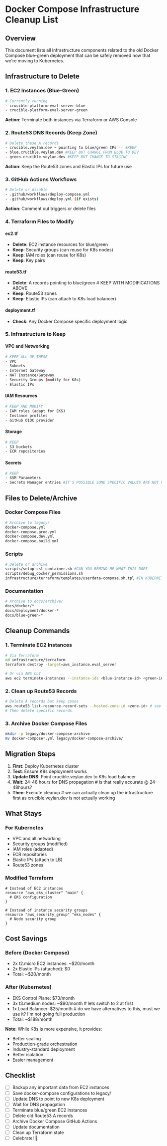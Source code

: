 # Docker Compose Infrastructure Cleanup List

## Overview

This document lists all infrastructure components related to the old Docker Compose blue-green deployment that can be safely removed now that we're moving to Kubernetes.

## Infrastructure to Delete

### 1. EC2 Instances (Blue-Green)
```bash
# Currently running
- crucible-platform-eval-server-blue
- crucible-platform-eval-server-green
```
**Action**: Terminate both instances via Terraform or AWS Console

### 2. Route53 DNS Records (Keep Zone)
```bash
# Delete these A records
- crucible.veylan.dev → pointing to blue/green IPs -- #KEEP
- blue.crucible.veylan.dev #KEEP BUT CHANGE FROM BLUE TO DEV
- green.crucible.veylan.dev #KEEP BUT CHANGE TO STAGING
```
**Action**: Keep the Route53 zones and Elastic IPs for future use

### 3. GitHub Actions Workflows
```bash
# Delete or disable
- .github/workflows/deploy-compose.yml
- .github/workflows/deploy.yml (if exists)
```
**Action**: Comment out triggers or delete files

### 4. Terraform Files to Modify

#### ec2.tf
- **Delete**: EC2 instance resources for blue/green
- **Keep**: Security groups (can reuse for K8s nodes)
- **Keep**: IAM roles (can reuse for K8s)
- **Keep**: Key pairs

#### route53.tf  
- **Delete**: A records pointing to blue/green # KEEP WITH MODIFICATIONS ABOVE
- **Keep**: Route53 zones
- **Keep**: Elastic IPs (can attach to K8s load balancer)

#### deployment.tf
- **Check**: Any Docker Compose specific deployment logic

### 5. Infrastructure to Keep

#### VPC and Networking
```bash
# KEEP ALL OF THESE
- VPC
- Subnets  
- Internet Gateway
- NAT Instance/Gateway
- Security Groups (modify for K8s)
- Elastic IPs
```

#### IAM Resources
```bash
# KEEP AND MODIFY
- IAM roles (adapt for EKS)
- Instance profiles
- GitHub OIDC provider
```

#### Storage
```bash
# KEEP
- S3 buckets
- ECR repositories
```

#### Secrets
```bash
# KEEP
- SSM Parameters
- Secrets Manager entries #IT'S POSSIBLE SOME SPECIFIC VALUES ARE NOT NEEDED THAT SUPPORTED THE BLUE/GREEN DOCKER COMPOSE PATTERN
```

## Files to Delete/Archive

### Docker Compose Files
```bash
# Archive to legacy/
docker-compose.yml
docker-compose.prod.yml
docker-compose.dev.yml
docker-compose.build.yml
```

### Scripts
```bash
# Delete or archive
scripts/setup-ssl-container.sh #CAN YOU REMIND ME WHAT THIS DOES
scripts/debug_docker_permissions.sh
infrastructure/terraform/templates/userdata-compose.sh.tpl #IN KUBERNETES WILL WE ALSO HAVE USERDATA ON SOME EC2 INSTANCE THAT INSTALLS KUBERNETES ON THAT INSTANCE? I GUESS WE DON'T NEED THIS IF WE'RE USING EKS INSTEAD OF EC2 INSTANCES FOR THE CONTROL PLANE
```

### Documentation
```bash
# Archive to docs/archive/
docs/docker/*
docs/deployment/docker-*
docs/blue-green-*
```

## Cleanup Commands

### 1. Terminate EC2 Instances
```bash
# Via Terraform
cd infrastructure/terraform
terraform destroy -target=aws_instance.eval_server

# Or via AWS CLI
aws ec2 terminate-instances --instance-ids <blue-instance-id> <green-instance-id>
```

### 2. Clean up Route53 Records
```bash
# Delete A records but keep zones
aws route53 list-resource-record-sets --hosted-zone-id <zone-id> # see above
# Then delete specific records
```

### 3. Archive Docker Compose Files
```bash
mkdir -p legacy/docker-compose-archive
mv docker-compose*.yml legacy/docker-compose-archive/
```

## Migration Steps

1. **First**: Deploy Kubernetes cluster
2. **Test**: Ensure K8s deployment works
3. **Update DNS**: Point crucible.veylan.dev to K8s load balancer
4. **Wait**: 24-48 hours for DNS propagation # is that really accurate @ 24-48hours?
5. **Then**: Execute cleanup # we can actually clean up the infrastructure first as crucible.veylan.dev is not actually working

## What Stays

### For Kubernetes
- VPC and all networking
- Security groups (modified)
- IAM roles (adapted)
- ECR repositories
- Elastic IPs (attach to LB)
- Route53 zones

### Modified Terraform
```hcl
# Instead of EC2 instances
resource "aws_eks_cluster" "main" {
  # EKS configuration
}

# Instead of instance security groups  
resource "aws_security_group" "eks_nodes" {
  # Node security group
}
```

## Cost Savings

### Before (Docker Compose)
- 2x t2.micro EC2 instances: ~$20/month
- 2x Elastic IPs (attached): $0
- Total: ~$20/month

### After (Kubernetes)
- EKS Control Plane: $73/month
- 3x t3.medium nodes: ~$90/month # lets switch to 2 at first
- 1x Load Balancer: $25/month # do we have alternatives to this, must we use it? I'm not going full production
- Total: ~$188/month

**Note**: While K8s is more expensive, it provides:
- Better scaling
- Production-grade orchestration
- Industry-standard deployment
- Better isolation
- Easier management

## Checklist

- [ ] Backup any important data from EC2 instances
- [ ] Save docker-compose configurations to legacy/
- [ ] Update DNS to point to new K8s deployment
- [ ] Wait for DNS propagation
- [ ] Terminate blue/green EC2 instances
- [ ] Delete old Route53 A records
- [ ] Archive Docker Compose GitHub Actions
- [ ] Update documentation
- [ ] Clean up Terraform state
- [ ] Celebrate! 🎉